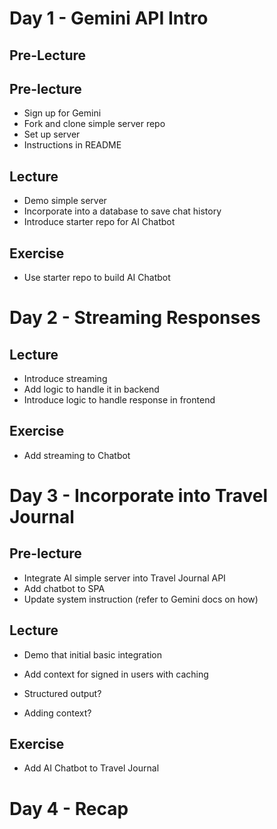 # Day 1 - Gemini API Intro

## Pre-Lecture

## Pre-lecture

- Sign up for Gemini
- Fork and clone simple server repo
- Set up server
- Instructions in README

## Lecture

- Demo simple server
- Incorporate into a database to save chat history
- Introduce starter repo for AI Chatbot

## Exercise

- Use starter repo to build AI Chatbot

# Day 2 - Streaming Responses

## Lecture

- Introduce streaming
- Add logic to handle it in backend
- Introduce logic to handle response in frontend

## Exercise

- Add streaming to Chatbot

# Day 3 - Incorporate into Travel Journal

## Pre-lecture

- Integrate AI simple server into Travel Journal API
- Add chatbot to SPA
- Update system instruction (refer to Gemini docs on how)

## Lecture

- Demo that initial basic integration
- Add context for signed in users with caching

- Structured output?
- Adding context?

## Exercise

- Add AI Chatbot to Travel Journal

# Day 4 - Recap
